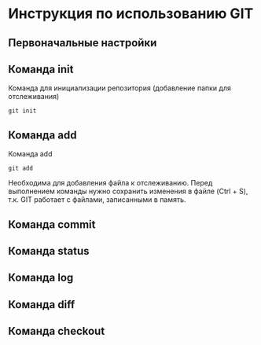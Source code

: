 # Инструкция по использованию GIT

## Первоначальные настройки

## Команда init

Команда для инициализации репозитория (добавление папки для отслеживания)

    git init

## Команда add

Команда add

    git add

Необходима для добавления файла к отслеживанию. Перед выполнением команды нужно сохранить изменения в файле (Ctrl + S), т.к. GIT работает с файлами, записанными в память.

## Команда commit

## Команда status

## Команда log

## Команда diff

## Команда checkout